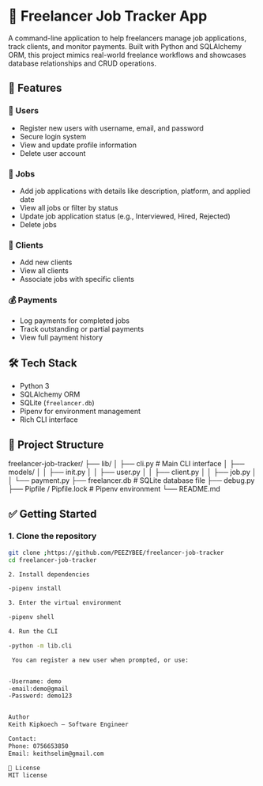 # 💼 Freelancer Job Tracker App

A command-line application to help freelancers manage job applications, track clients, and monitor payments. Built with Python and SQLAlchemy ORM, this project mimics real-world freelance workflows and showcases database relationships and CRUD operations.

## 🚀 Features

### 👤 Users
- Register new users with username, email, and password
- Secure login system
- View and update profile information
- Delete user account

### 💼 Jobs
- Add job applications with details like description, platform, and applied date
- View all jobs or filter by status
- Update job application status (e.g., Interviewed, Hired, Rejected)
- Delete jobs

### 🏢 Clients
- Add new clients
- View all clients
- Associate jobs with specific clients

### 💰 Payments
- Log payments for completed jobs
- Track outstanding or partial payments
- View full payment history

## 🛠 Tech Stack

- Python 3
- SQLAlchemy ORM
- SQLite (`freelancer.db`)
- Pipenv for environment management
- Rich CLI interface

## 📁 Project Structure

freelancer-job-tracker/
├── lib/
│ ├── cli.py # Main CLI interface
│ ├── models/
│ │ ├── init.py
│ │ ├── user.py
│ │ ├── client.py
│ │ ├── job.py
│ │ └── payment.py
├── freelancer.db # SQLite database file
├── debug.py
├── Pipfile / Pipfile.lock # Pipenv environment
└── README.md

## ✅ Getting Started

### 1. Clone the repository
```bash
git clone ;https://github.com/PEEZYBEE/freelancer-job-tracker
cd freelancer-job-tracker

2. Install dependencies

-pipenv install

3. Enter the virtual environment

-pipenv shell

4. Run the CLI

-python -m lib.cli

 You can register a new user when prompted, or use:


-Username: demo
-email:demo@gmail
-Password: demo123


Author
Keith Kipkoech — Software Engineer

Contact:
Phone: 0756653850
Email: keithselim@gmail.com

📜 License
MIT license











